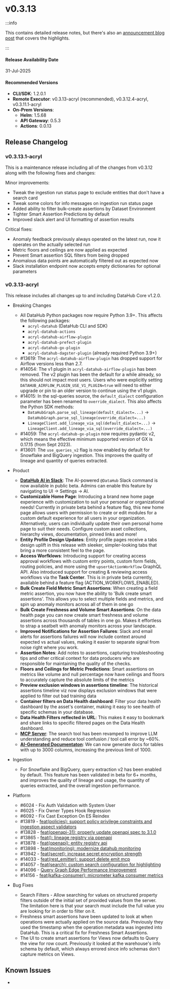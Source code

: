# v0.3.13

:::info

This contains detailed release notes, but there's also an [announcement blog post](https://datahub.com/blog/datahub-cloud-v0-3-13/) that covers the highlights.

:::

#### Release Availability Date

31-Jul-2025

#### Recommended Versions

- **CLI/SDK**: 1.2.0.1
- **Remote Executor**: v0.3.13-acryl (recommended), v0.3.12.4-acryl, v0.3.11.1-acryl
- **On-Prem Versions**:
  - **Helm**: 1.5.68
  - **API Gateway**: 0.5.3
  - **Actions**: 0.0.13

## Release Changelog

### v0.3.13.1-acryl

This is a maintenance release including all of the changes from v0.3.12 along with the following fixes and changes:

Minor improvements:
- Tweak the ingestion run status page to exclude entities that don't have a search card
- Tweak some colors for info messages on ingestion run status page
- Added ability to filter bulk-create assertions by Dataset Environment
- Tighter Smart Assertion Predictions by default
- Improved slack alert and UI formatting of assertion results

Critical fixes:
- Anomaly feedback previously always operated on the latest run, now it operates on the actually selected run
- Metric floors and ceilings are now applied as expected
- Prevent Smart assertion SQL filters from being dropped
- Anomalous data points are automatically filtered out as expected now
- Slack installation endpoint now accepts empty dictionaries for optional parameters

### v0.3.13-acryl

This release includes all changes up to and including DataHub Core v1.2.0.

- Breaking Changes

  - All DataHub Python packages now require Python 3.9+. This affects the following packages:
    - `acryl-datahub` (DataHub CLI and SDK)
    - `acryl-datahub-actions`
    - `acryl-datahub-airflow-plugin`
    - `acryl-datahub-prefect-plugin`
    - `acryl-datahub-gx-plugin`
    - `acryl-datahub-dagster-plugin` (already required Python 3.9+)
  - #13619: The `acryl-datahub-airflow-plugin` has dropped support for Airflow versions less than 2.7.
  - #14054: The v1 plugin in `acryl-datahub-airflow-plugin` has been removed. The v2 plugin has been the default for a while already, so this should not impact most users. Users who were explicitly setting `DATAHUB_AIRFLOW_PLUGIN_USE_V1_PLUGIN=true` will need to either upgrade or pin to an older version to continue using the v1 plugin.
  - #14015: In the sql-queries source, the `default_dialect` configuration parameter has been renamed to `override_dialect`. This also affects the Python SDK methods:
    - `DataHubGraph.parse_sql_lineage(default_dialect=...)` → `DataHubGraph.parse_sql_lineage(override_dialect=...)`
    - `LineageClient.add_lineage_via_sql(default_dialect=...)` → `LineageClient.add_lineage_via_sql(override_dialect=...)`
  - #14059: The `acryl-datahub-gx-plugin` now requires pydantic v2, which means the effective minimum supported version of GX is 0.17.15 (from Sept 2023).
  - #13601: The `use_queries_v2` flag is now enabled by default for Snowflake and BigQuery ingestion. This improves the quality of lineage and quantity of queries extracted.

- Product

  - [**DataHub AI in Slack**](../slack/saas-slack-app.md#datahub-ai-in-slack): The AI-powered `@DataHub` Slack command is now available in public beta. Admins can enable this feature by navigating to UI → Settings → AI.
  - **Customizable Home Page**: Introducing a brand new home page experience with customization to suit your personal or organizational needs! Currently in private beta behind a feature flag, this new home page allows users with permission to create or edit modules for a custom default experience for all users in your organization. Alternatively, users can individually update their own personal home page to suit their needs. Configure custom asset collections, hierarchy views, documentation, pinned links and more!
  - **Entity Profile Design Updates**: Entity profile pages receive a tabs design uplift in this release with sleeker, simpler-looking tabs that bring a more consistent feel to the page.
  - **Access Worfklows**: Introducing support for creating access approval workflows with custom entry points, custom form fields, routing policies, and more using the `upsertActionWorkflow` GraphQL API. Also introduced support for creating & reviewing access workflows via the **Task Center**. This is in private beta currently, available behind a feature flag (ACTION_WORKFLOWS_ENABLED).
  - **Bulk Create Field Metric Smart Assertions**: When creating a field metric assertion, you now have the ability to 'Bulk create smart assertions'. This allows you to select multiple fields and metrics, and spin up anomaly monitors across all of them in one go
  - **Bulk Create Freshness and Volume Smart Assertions**: On the data health page you can now create smart freshness and volume assertions across thousands of tables in one go. Makes it effortless to strap a seatbelt with anomaly monitors across your landscape.
  - **Improved Notifications for Assertion Failures**: Slack and email alerts for assertions failures will now include context around expected vs actual values, making it easier to separate signal from noise right where you work.
  - **Assertion Notes**: Add notes to assertions, capturing troubleshooting tips and other critical context for data producers who are responsible for maintaining the quality of the checks.
  - **Floors and Ceilings for Metric Predictions**: Smart assertions on metrics like volume and null percentage now have ceilings and floors to accurately capture the absolute limits of the metrics
  - **Preview exclusion windows in assertions timeline**: The historical assertions timeline viz now displays exclusion windows that were applied to filter out bad training data
  - **Container filters on Data Health dashboard**: Filter your data health dashboard by the asset's container, making it easy to see health of specific schemas in your database.
  - **Data Health Filters reflected in URL**: This makes it easy to bookmark and share links to specific filtered pages on the Data Health dashboard.
  - [**MCP Server**](../../features/feature-guides/mcp.md): The search tool has been revamped to improve LLM understanding and reduce tool confusion / tool call error by ~60%.
  - [**AI-Generated Documentaton**](../../automations/ai-docs.md): We can now generate docs for tables with up to 3000 columns, increasing the previous limit of 1000.

- Ingestion

  - For Snowflake and BigQuery, query extraction v2 has been enabled by default. This feature has been validated in beta for 6+ months, and improves the quality of lineage and usage, the quantity of queries extracted, and the overall ingestion performance.

- Platform

  - #6024 - Fix Auth Validation with System User
  - #6025 - Fix Owner Types Hook Regression
  - #6092 - Fix Cast Exception On ES Reindex
  - #13819 - [feat(policies): support policy privilege constraints and ingestion aspect validators](https://github.com/datahub-project/datahub/pull/13819)
  - #13828 - [feat(openapi-31): properly update openapi spec to 3.1.0](https://github.com/datahub-project/datahub/pull/13828)
  - #13865 - [feat(): lineage registry via openapi](https://github.com/datahub-project/datahub/pull/13865)
  - #13878 - [feat(openapi): entity registry api](https://github.com/datahub-project/datahub/pull/13878)
  - #13898 - [feat(monitoring): modernize datahub monitoring](https://github.com/datahub-project/datahub/pull/13898)
  - #13942 - [feat(secret): increase secret encryption strength](https://github.com/datahub-project/datahub/pull/13942)
  - #14033 - [feat(rest_emitter): support delete emit mcp](https://github.com/datahub-project/datahub/pull/14033)
  - #14057 - [feat(search): custom search configuration for highlighting](https://github.com/datahub-project/datahub/pull/14057)
  - #14096 - [Query Graph Edge Performance Improvement](https://github.com/datahub-project/datahub/pull/14095)
  - #14156 - [feat(kafka-consumer): micrometer kafka consumer metrics](https://github.com/datahub-project/datahub/pull/14156)

- Bug Fixes
  - Search Filters - Allow searching for values on structured property filters outside of the initial set of provided values from the server. The limitation here is that your search must include the full value you are looking for in order to filter on it.
  - Freshness smart assertions have been updated to look at when operations were actually applied on the source data. Previously they used the timestamp when the operation metadata was ingested into DataHub. This is a critical fix for Freshness Smart Assertions.
  - The UI to create smart assertions for Views now defaults to Query the view for row count. Previously it looked at the warehouse's info schema by default, which always errored since info schemas don't capture metrics on Views.

## Known Issues

-
